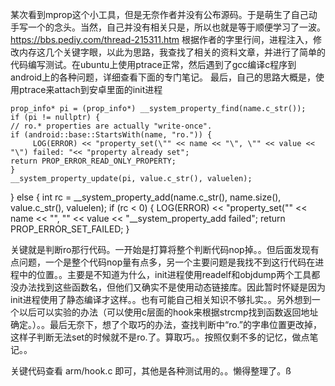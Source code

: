某次看到mprop这个小工具，但是无奈作者并没有公布源码。于是萌生了自己动手写一个的念头。当然，自己并没有相关只是，所以也就是等于顺便学习了一波。https://bbs.pediy.com/thread-215311.htm  根据作者的字里行间，进程注入，修改内存这几个关键字眼，以此为思路，我查找了相关的资料文章，并进行了简单的代码编写测试。在ubuntu上使用ptrace正常，然后遇到了gcc编译c程序到android上的各种问题，详细查看下面的专门笔记。
最后，自己的思路大概是，使用ptrace来attach到安卓里面的init进程

    prop_info* pi = (prop_info*) __system_property_find(name.c_str());
    if (pi != nullptr) {
    // ro.* properties are actually "write-once".
    if (android::base::StartsWith(name, "ro.")) {
         LOG(ERROR) << "property_set(\"" << name << "\", \"" << value << "\") failed: "<< "property already set";
    return PROP_ERROR_READ_ONLY_PROPERTY;
    }
    __system_property_update(pi, value.c_str(), valuelen);
   } else {                                                                         int rc = __system_property_add(name.c_str(), name.size(), value.c_str(), valuelen);
    if (rc < 0) {                                                                     LOG(ERROR) << "property_set(\"" << name << "\", \"" << value << "__system_property_add failed";
    return PROP_ERROR_SET_FAILED;
    }
    
关键就是判断ro那行代码。一开始是打算将整个判断代码nop掉。。但后面发现有点问题，一个是整个代码nop量有点多，另一个主要问题是我找不到这行代码在进程中的位置。。主要是不知道为什么，init进程使用readelf和objdump两个工具都没办法找到这些函数名，但他们又确实不是使用动态链接库。因此暂时怀疑是因为init进程使用了静态编译才这样。。也有可能自己相关知识不够扎实。。另外想到一个以后可以实验的办法（可以使用c层面的hook来根据strcmp找到函数返回地址确定。）。。最后无奈下，想了个取巧的办法，查找判断中“ro.”的字串位置更改掉，这样子判断无法set的时候就不是ro.了。算取巧。。按照仅剩不多的记忆，做点笔记。。


关键代码查看 arm/hook.c 即可，其他是各种测试用的。。懒得整理了。ß